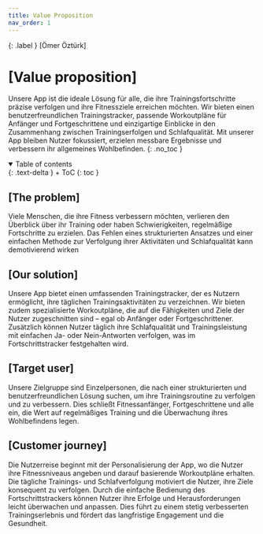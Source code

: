```yaml
---
title: Value Proposition
nav_order: 1
---
```


{: .label }
[Ömer Öztürk]

# [Value proposition]
Unsere App ist die ideale Lösung für alle, die ihre Trainingsfortschritte präzise verfolgen und ihre Fitnessziele erreichen möchten. Wir bieten einen benutzerfreundlichen Trainingstracker, passende Workoutpläne für Anfänger und Fortgeschrittene und einzigartige Einblicke in den Zusammenhang zwischen Trainingserfolgen und Schlafqualität. Mit unserer App bleiben Nutzer fokussiert, erzielen messbare Ergebnisse und verbessern ihr allgemeines Wohlbefinden.
{: .no_toc }

<details open markdown="block">
{: .text-delta }
<summary>Table of contents</summary>
+ ToC
{: toc }
</details>

## [The problem]
Viele Menschen, die ihre Fitness verbessern möchten, verlieren den Überblick über ihr Training oder haben Schwierigkeiten, regelmäßige Fortschritte zu erzielen. Das Fehlen eines strukturierten Ansatzes und einer einfachen Methode zur Verfolgung ihrer Aktivitäten und Schlafqualität kann demotivierend wirken

## [Our solution]
 Unsere App bietet einen umfassenden Trainingstracker, der es Nutzern ermöglicht, ihre täglichen Trainingsaktivitäten zu verzeichnen. Wir bieten zudem spezialisierte Workoutpläne, die auf die Fähigkeiten und Ziele der Nutzer zugeschnitten sind – egal ob Anfänger oder Fortgeschrittener. Zusätzlich können Nutzer täglich ihre Schlafqualität und Trainingsleistung mit einfachen Ja- oder Nein-Antworten verfolgen, was im Fortschrittstracker festgehalten wird.

## [Target user]
Unsere Zielgruppe sind Einzelpersonen, die nach einer strukturierten und benutzerfreundlichen Lösung suchen, um ihre Trainingsroutine zu verfolgen und zu verbessern. Dies schließt Fitnessanfänger, Fortgeschrittene und alle ein, die Wert auf regelmäßiges Training und die Überwachung ihres Wohlbefindens legen.

## [Customer journey]
Die Nutzerreise beginnt mit der Personalisierung der App, wo die Nutzer ihre Fitnessniveaus angeben und darauf basierende Workoutpläne erhalten. Die tägliche Trainings- und Schlafverfolgung motiviert die Nutzer, ihre Ziele konsequent zu verfolgen. Durch die einfache Bedienung des Fortschrittstrackers können Nutzer ihre Erfolge und Herausforderungen leicht überwachen und anpassen. Dies führt zu einem stetig verbesserten Trainingserlebnis und fördert das langfristige Engagement und die Gesundheit.